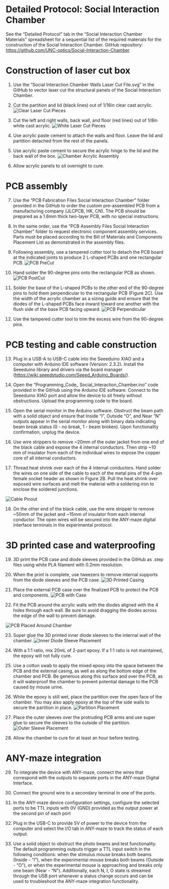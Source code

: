 # Detailed Protocol: Social Interaction Chamber 

See the “Detailed Protocol” tab in the “Social Interaction Chamber Materials” spreadsheet for a sequential list of the required materials for the construction of the Social Interaction Chamber.
GitHub repository: https://github.com/UNC-optics/Social-Interaction-Chamber 

# Construction of laser cut box

1.	Use the “Social Interaction Chamber Walls Laser Cut File.svg” in the GitHub to vector laser cut the structural panels of the Social Interaction Chamber.
   
2.	Cut the partition and lid (black lines) out of 1/16in clear cast acrylic.
   ![Clear Laser Cut Pieces](https://github.com/user-attachments/assets/6a37a6c0-da75-4a4f-b60f-0c010265fa8a)
  	
3.	Cut the left and right walls, back wall, and floor (red lines) out of 1/8in white cast acrylic.
   ![White Laser Cut Pieces](https://github.com/user-attachments/assets/3ea4cb6e-5954-450e-8881-0b6baed38976)
  	
4.	Use acrylic paste cement to attach the walls and floor. Leave the lid and partition detached from the rest of the panels.
   
5.	Use acrylic paste cement to secure the acrylic hinge to the lid and the back wall of the box.
![Chamber Acrylic Assembly](https://github.com/user-attachments/assets/3b6847cc-9614-4489-95fc-c9b40c694510)

6.	Allow acrylic panels to sit overnight to cure. 

# PCB assembly

7.	Use the “PCB Fabrication Files Social Interaction Chamber” folder provided in the GitHub to order the custom pre-assembled PCB from a manufacturing company (JLCPCB, HK, CN). The PCB should be prepared as a 1.6mm thick two-layer PCB, with no special instructions.
   
8.	In the same order, use the “PCB Assembly Files Social Interaction Chamber” folder to request electronic component assembly services. Parts must be placed according to the Bill of Materials and Components Placement List as demonstrated in the assembly files.
    
9.	Following assembly, use a tampered cutter tool to detach the PCB board at the indicated joints to produce 2 L-shaped PCBs and one rectangular PCB.
![PCB PreCut](https://github.com/user-attachments/assets/68fa4855-61aa-4018-852d-9c0f7007131e)

10.	Hand solder the 90-degree pins onto the rectangular PCB as shown.
![PCB PostCut](https://github.com/user-attachments/assets/8707419a-9551-4b26-9ecc-c180010a4cd7)

11.	Solder the base of the L-shaped PCBs to the other end of the 90-degree pins to hold them perpendicular to the rectangular PCB (Figure 2C). Use the width of the acrylic chamber as a sizing guide and ensure that the diodes of the L-shaped PCBs face inward toward one another with the flush side of the base PCB facing upward. 
![PCB Perpendicular](https://github.com/user-attachments/assets/6f875342-134d-4b68-8167-c98845003936)

12.	Use the tampered cutter tool to trim the excess wire from the 90-degree pins.


# PCB testing and cable construction

13.	Plug in a USB-A to USB-C cable into the Seeeduino XIAO and a computer with Arduino IDE software (Version: 2.3.2). Install the Seeeduino library and drivers via the board manager (https://wiki.seeedstudio.com/Seeed_Arduino_Boards/).
    
14.	Open the “Programming_Code_ Social_Interaction_Chamber.ino” code provided in the GitHub using the Arduino IDE software. Connect to the Seeeduino XIAO port and allow the device to sit freely without obstructions. Upload the programming code to the board.
  
15.	Open the serial monitor in the Arduino software. Obstruct the beam path with a solid object and ensure that Inside “I”, Outside “O”, and Near “N” outputs appear in the serial monitor along with binary data indicating beam break status (0 - no break, 1 - beam broken). Upon functionality confirmation, unplug the device.
    
16.	Use wire strippers to remove ~20mm of the outer jacket from one end of the black cable and expose the 4 internal conductors. Then strip ~10 mm of insulator from each of the individual wires to expose the copper core of all internal conductors.
    
17.	Thread heat shrink over each of the 4 internal conductors. Hand solder the wires on one side of the cable to each of the metal pins of the 4-pin female socket header as shown in Figure 2B. Pull the heat shrink over exposed wire surfaces and melt the material with a soldering iron to enclose the soldered junctions.

![Cable Pinout](https://github.com/user-attachments/assets/de594cb1-ff33-4ce7-89c0-413638bbd0cf)

18.	On the other end of the black cable, use the wire stripper to remove ~50mm of the jacket and ~15mm of insulator from each internal conductor. The open wires will be secured into the ANY-maze digital interface terminals in the experimental protocol.

# 3D printed case and waterproofing
19.	3D print the PCB case and diode sleeves provided in the GitHub as .step files using white PLA filament with 0.2mm resolution.
20.	When the print is complete, use tweezers to remove internal supports from the diode sleeves and the PCB case.
![3D Printed Casing](https://github.com/user-attachments/assets/c63ea85d-db89-451b-ad10-bc1a7e68651c)

21.	Place the external PCB case over the finalized PCB to protect the PCB and components.
![PCB with Case](https://github.com/user-attachments/assets/2a1111d7-4de6-4b23-89be-299ad7393930)

22.	Fit the PCB around the acrylic walls with the diodes aligned with the 4 holes through each wall. Be sure to avoid dragging the diodes across the edge of the wall to prevent damage.

![PCB Placed Around Chamber](https://github.com/user-attachments/assets/dac081dc-cd19-4ac8-ac1d-ff1d14faae1b)

23.	Super glue the 3D printed inner diode sleeves to the internal wall of the chamber.
![Inner Diode Sleeve Placement](https://github.com/user-attachments/assets/347cacdc-24b3-4b23-975e-a12556d9acd3)

24.	With a 1:1 ratio, mix 20mL of 2-part epoxy. If a 1:1 ratio is not maintained, the epoxy will not fully cure.
25.	Use a cotton swab to apply the mixed epoxy into the space between the PCB and the external casing, as well as along the bottom edge of the chamber and PCB. Be generous along this surface and over the PCB, as it will waterproof the chamber to prevent potential damage to the PCB caused by mouse urine.
26.	While the epoxy is still wet, place the partition over the open face of the chamber. You may also apply epoxy at the top of the side walls to secure the partition in place.
![Partition Placement](https://github.com/user-attachments/assets/27d2ef60-740d-4079-a9a5-0f123fb5614c)

27.	Place the outer sleeves over the protruding PCB arms and use super glue to secure the sleeves to the outside of the partition.
![Outer Sleeve Placement](https://github.com/user-attachments/assets/723e89b2-ced5-4816-965e-b7e8508a4e04)

28.	Allow the chamber to cure for at least an hour before testing. 

# ANY-maze integration

29.	To integrate the device with ANY-maze, connect the wires that correspond with the outputs to separate ports in the ANY-maze Digital Interface.
    
30.	Connect the ground wire to a secondary terminal in one of the ports.
    
31.	In the ANY-maze device configuration settings, configure the selected ports to be TTL inputs with 0V (GND) provided as the output power at the second pin of each port
    
32.	Plug in the USB-C to provide 5V of power to the device from the computer and select the I/O tab in ANY-maze to track the status of each output.
  
33.	Use a solid object to obstruct the photo beams and test functionality. The default programming outputs trigger a TTL input switch in the following conditions: when the stimulus mouse breaks both beams (Inside - “I”), when the experimental mouse breaks both beams (Outside - “O”), or when the experimental mouse is approaching and breaks only one beam (Near - “N”). Additionally, each N, I, O state is streamed through the USB port whenever a status change occurs and can be used to troubleshoot the ANY-maze integration functionality.
